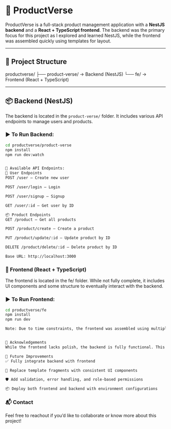 # 🛒 ProductVerse

ProductVerse is a full-stack product management application with a **NestJS backend** and a **React + TypeScript frontend**. The backend was the primary focus for this project as I explored and learned NestJS, while the frontend was assembled quickly using templates for layout.

---

## 🚀 Project Structure

productverse/ ├── product-verse/ → Backend (NestJS) └── fe/ → Frontend (React + TypeScript)


---

## 📦 Backend (NestJS)

The backend is located in the `product-verse/` folder. It includes various API endpoints to manage users and products.

### ▶️ To Run Backend:

```bash
cd productverse/product-verse
npm install
npm run dev:watch


📌 Available API Endpoints:
🔐 User Endpoints
POST /user – Create new user

POST /user/login – Login

POST /user/signup – Signup

GET /user/:id – Get user by ID

📦 Product Endpoints
GET /product – Get all products

POST /product/create – Create a product

PUT /product/update/:id – Update product by ID

DELETE /product/delete/:id – Delete product by ID

Base URL: http://localhost:3000
```

### 🎨 Frontend (React + TypeScript)
The frontend is located in the fe/ folder. While not fully complete, it includes UI components and some structure to eventually interact with the backend.

### ▶️ To Run Frontend:
```bash
cd productverse/fe
npm install
npm run dev

Note: Due to time constraints, the frontend was assembled using multiple UI templates. Logic for connecting APIs is planned but not fully implemented.


🤝 Acknowledgements
While the frontend lacks polish, the backend is fully functional. This project was a great learning experience, especially in rapidly understanding and applying NestJS thanks to my prior backend development experience in other frameworks.

📌 Future Improvements
✅ Fully integrate backend with frontend

🔄 Replace template fragments with consistent UI components

🛡️ Add validation, error handling, and role-based permissions

📦 Deploy both frontend and backend with environment configurations
```
### 📬 Contact
Feel free to reachout if you’d like to collaborate or know more about this project!
```







